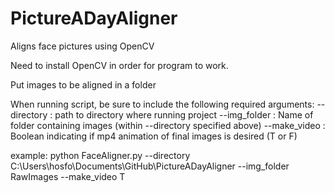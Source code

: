# PictureADayAligner
Aligns face pictures using OpenCV 


Need to install OpenCV in order for program to work.

Put images to be aligned in a folder

When running script, be sure to include the following required arguments:
--directory : path to directory where running project
--img_folder : Name of folder containing images (within --directory specified above)
--make_video : Boolean indicating if mp4 animation of final images is desired (T or F)

example: 
python FaceAligner.py --directory C:\Users\hosfo\Documents\GitHub\PictureADayAligner --img_folder RawImages --make_video T

